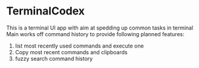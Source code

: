 # TerminalCodex

This is a terminal UI app with aim at spedding up common tasks in terminal
Main works off command history to provide following planned features:
1) list most recently used commands and execute one
2) Copy most recent commands and clipboards
3) fuzzy search command history
